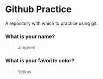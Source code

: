 # Github Practice

A repository with which to practice using git.

### What is your name?

> Jingwen


### What is your favorite color?

> Yellow
